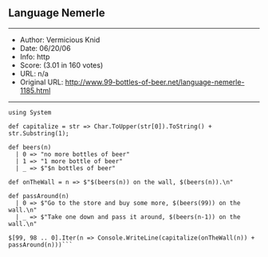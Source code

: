 
## Language Nemerle ##
---
- Author: Vermicious Knid
- Date: 06/20/06
- Info: http
- Score:  (3.01 in 160 votes)
- URL: n/a
- Original URL: http://www.99-bottles-of-beer.net/language-nemerle-1185.html
---

```#pragma indent
using System

def capitalize = str => Char.ToUpper(str[0]).ToString() + str.Substring(1);

def beers(n)
  | 0 => "no more bottles of beer"
  | 1 => "1 more bottle of beer"
  | _ => $"$n bottles of beer"

def onTheWall = n => $"$(beers(n)) on the wall, $(beers(n)).\n"

def passAround(n)
  | 0 => $"Go to the store and buy some more, $(beers(99)) on the wall.\n"
  | _ => $"Take one down and pass it around, $(beers(n-1)) on the wall.\n"

$[99, 98 .. 0].Iter(n => Console.WriteLine(capitalize(onTheWall(n)) + passAround(n)))```